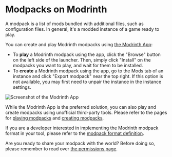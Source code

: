 # Modpacks on Modrinth

A modpack is a list of mods bundled with additional files, such as configuration files. In general, it's a modded instance of a game ready to play.

You can create and play Modrinth modpacks using [the Modrinth App](https://modrinth.com/app):

- To **play** a Modrinth modpack using the app, click the "Browse" button on the left side of the launcher. Then, simply click "Install" on the modpacks you want to play, and wait for them to be installed.
- To **create** a Modrinth modpack using the app, go to the Mods tab of an instance and click "Export modpack" near the top right. If this option is not available, you may first need to unpair the instance in the instance settings.

![Screenshot of the Modrinth App](https://cdn.modrinth.com/app-landing/app-screenshot.webp)

While the Modrinth App is the preferred solution, you can also play and create modpacks using unofficial third-party tools. Please refer to the pages for [playing modpacks](play.md) and [creating modpacks](creation.md).

If you are a developer interested in implementing the Modrinth modpack format in your tool, please refer to the [modpack format definition](format.md).

Are you ready to share your modpack with the world? Before doing so, please remember to read over [the permissions page](permissions.md).